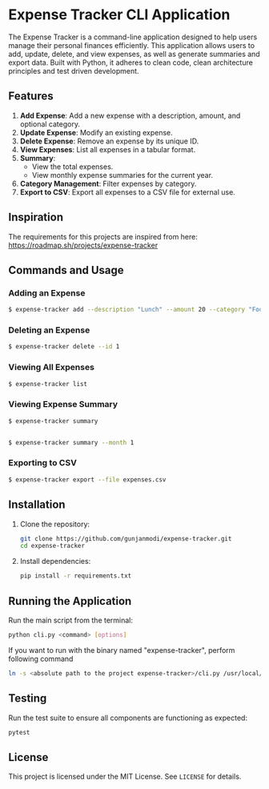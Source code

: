 # Expense Tracker CLI Application

The Expense Tracker is a command-line application designed to help users manage their personal finances efficiently. This application allows users to add, update, delete, and view expenses, as well as generate summaries and export data. Built with Python, it adheres to clean code, clean architecture principles and test driven development.

## Features
1. **Add Expense**: Add a new expense with a description, amount, and optional category.
2. **Update Expense**: Modify an existing expense.
3. **Delete Expense**: Remove an expense by its unique ID.
4. **View Expenses**: List all expenses in a tabular format.
5. **Summary**:
   - View the total expenses.
   - View monthly expense summaries for the current year.
6. **Category Management**: Filter expenses by category.
7. **Export to CSV**: Export all expenses to a CSV file for external use.

## Inspiration
The requirements for this projects are inspired from here: https://roadmap.sh/projects/expense-tracker

## Commands and Usage

### Adding an Expense
```bash
$ expense-tracker add --description "Lunch" --amount 20 --category "Food"
```

### Deleting an Expense
```bash
$ expense-tracker delete --id 1
```

### Viewing All Expenses
```bash
$ expense-tracker list
```

### Viewing Expense Summary
```bash
$ expense-tracker summary


$ expense-tracker summary --month 1
```

### Exporting to CSV
```bash
$ expense-tracker export --file expenses.csv
```

## Installation
1. Clone the repository:
   ```bash
   git clone https://github.com/gunjanmodi/expense-tracker.git
   cd expense-tracker
   ```
2. Install dependencies:
   ```bash
   pip install -r requirements.txt
   ```

## Running the Application
Run the main script from the terminal:
```bash
python cli.py <command> [options]
```

If you want to run with the binary named "expense-tracker", perform following command
```bash
ln -s <absolute path to the project expense-tracker>/cli.py /usr/local/bin/expense-tracker
```

## Testing
Run the test suite to ensure all components are functioning as expected:
```bash
pytest
```

## License
This project is licensed under the MIT License. See `LICENSE` for details.
